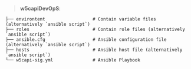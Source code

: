 > **w5capiDevOpS**:
>  
    ├── environtent                  # Contain variable files (alternatively `ansible script`)
    ├── roles                        # Contain role files (alternatively `ansible script`)
    ├── ansible.cfg                  # Ansible configuration file (alternatively `ansible script`)
    ├── hosts                        # Ansible host file (alternatively `ansible script`)
    └── w5capi-sig.yml               # Ansible Playbook
